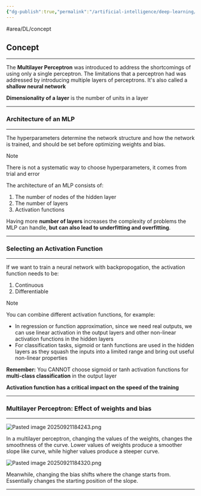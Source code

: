 ```yaml
---
{"dg-publish":true,"permalink":"/artificial-intelligence/deep-learning/multilayer-perceptron-mlp/"}
---
```


#area/DL/concept 

## Concept
---

The **Multilayer Perceptron** was introduced to address the shortcomings of using only a single perceptron. The limitations that a perceptron had was addressed by introducing multiple layers of perceptrons. It's also called a **shallow neural network** 

**Dimensionality of a layer** is the number of units in a layer

---

### Architecture of an MLP
---

The hyperparameters determine the network structure and how the network is trained, and should be set before optimizing weights and bias. 

>[!NOTE] 
>There is not a systematic way to choose hyperparameters, it comes from trial and error

The architecture of an MLP consists of:
1. The number of nodes of the hidden layer
2. The number of layers
3. Activation functions

Having more **number of layers** increases the complexity of problems the MLP can handle, **but can also lead to underfitting and overfitting**.

---

### Selecting an Activation Function
---

If we want to train a neural network with backpropogation, the activation function needs to be:
1. Continuous
2. Differentiable

>[!NOTE]
>You can combine different activation functions, for example:
> - In regression or function approximation, since we need real outputs, we can use linear activation in the output layers and other non-linear activation functions in the hidden layers 
> - For classification tasks, sigmoid or tanh functions are used in the hidden layers as they squash the inputs into a limited range and bring out useful non-linear properties

**Remember:** You CANNOT choose sigmoid or tanh activation functions for **multi-class classification** in the output layer

**Activation function has a critical impact on the speed of the training**

---

### Multilayer Perceptron: Effect of weights and bias
---

![Pasted image 20250921184243.png](/img/user/Artificial%20Intelligence/Natural%20Language%20Processing/Assets/Pasted%20image%2020250921184243.png)

In a multilayer perceptron, changing the values of the weights, changes the smoothness of the curve. Lower values of weights produce a smoother slope like curve, while higher values produce a steeper curve.

![Pasted image 20250921184320.png](/img/user/Artificial%20Intelligence/Natural%20Language%20Processing/Assets/Pasted%20image%2020250921184320.png)

Meanwhile, changing the bias shifts where the change starts from. Essentially changes the starting position of the slope.

---


